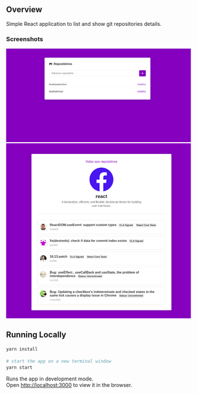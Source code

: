 ## Overview
Simple React application to list and show git repositories details.

### Screenshots

![List](.github/list_repositories.png)
![Details](.github/repository_detail.png)

## Running Locally

```sh
yarn install

# start the app on a new terminal window
yarn start
```

Runs the app in development mode.<br>
Open [http://localhost:3000](http://localhost:3000) to view it in the browser.
